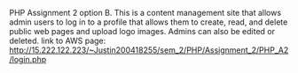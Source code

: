 PHP Assignment 2 option B.
This is a content management site that allows admin users to log in to a profile that allows them to create, read, and delete public web pages and upload logo images. Admins can also be edited or deleted.
link to AWS page: http://15.222.122.223/~Justin200418255/sem_2/PHP/Assignment_2/PHP_A2/login.php
